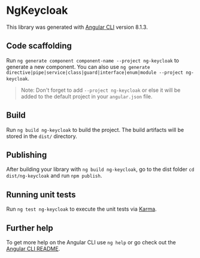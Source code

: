 # NgKeycloak

This library was generated with [Angular CLI](https://github.com/angular/angular-cli) version 8.1.3.

## Code scaffolding

Run `ng generate component component-name --project ng-keycloak` to generate a new component. You can also use `ng generate directive|pipe|service|class|guard|interface|enum|module --project ng-keycloak`.
> Note: Don't forget to add `--project ng-keycloak` or else it will be added to the default project in your `angular.json` file. 

## Build

Run `ng build ng-keycloak` to build the project. The build artifacts will be stored in the `dist/` directory.

## Publishing

After building your library with `ng build ng-keycloak`, go to the dist folder `cd dist/ng-keycloak` and run `npm publish`.

## Running unit tests

Run `ng test ng-keycloak` to execute the unit tests via [Karma](https://karma-runner.github.io).

## Further help

To get more help on the Angular CLI use `ng help` or go check out the [Angular CLI README](https://github.com/angular/angular-cli/blob/master/README.md).
